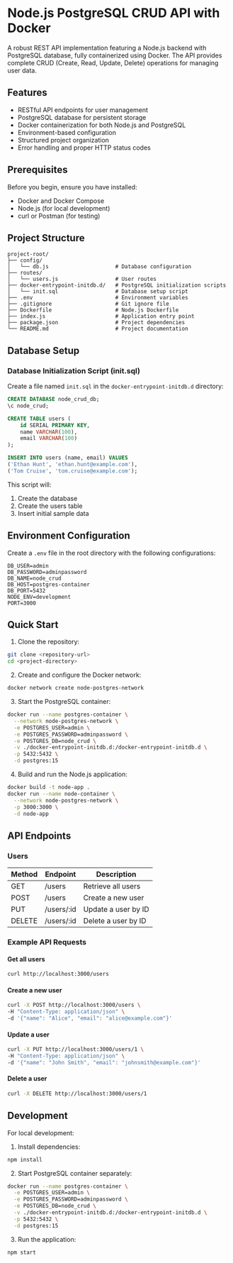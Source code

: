 # Node.js PostgreSQL CRUD API with Docker

A robust REST API implementation featuring a Node.js backend with PostgreSQL database, fully containerized using Docker. The API provides complete CRUD (Create, Read, Update, Delete) operations for managing user data.

## Features

- RESTful API endpoints for user management
- PostgreSQL database for persistent storage
- Docker containerization for both Node.js and PostgreSQL
- Environment-based configuration
- Structured project organization
- Error handling and proper HTTP status codes

## Prerequisites

Before you begin, ensure you have installed:
- Docker and Docker Compose
- Node.js (for local development)
- curl or Postman (for testing)

## Project Structure

```
project-root/
├── config/
│   └── db.js                     # Database configuration
├── routes/
│   └── users.js                  # User routes
├── docker-entrypoint-initdb.d/   # PostgreSQL initialization scripts
│   └── init.sql                  # Database setup script
├── .env                          # Environment variables
├── .gitignore                    # Git ignore file
├── Dockerfile                    # Node.js Dockerfile
├── index.js                      # Application entry point
├── package.json                  # Project dependencies
└── README.md                     # Project documentation
```

## Database Setup

### Database Initialization Script (init.sql)

Create a file named `init.sql` in the `docker-entrypoint-initdb.d` directory:

```sql
CREATE DATABASE node_crud_db;
\c node_crud;

CREATE TABLE users (
    id SERIAL PRIMARY KEY,
    name VARCHAR(100),
    email VARCHAR(100)
);

INSERT INTO users (name, email) VALUES
('Ethan Hunt', 'ethan.hunt@example.com'),
('Tom Cruise', 'tom.cruise@example.com');
```

This script will:
1. Create the database
2. Create the users table
3. Insert initial sample data

## Environment Configuration

Create a `.env` file in the root directory with the following configurations:

```plaintext
DB_USER=admin
DB_PASSWORD=adminpassword
DB_NAME=node_crud
DB_HOST=postgres-container
DB_PORT=5432
NODE_ENV=development
PORT=3000
```

## Quick Start

1. Clone the repository:
```bash
git clone <repository-url>
cd <project-directory>
```

2. Create and configure the Docker network:
```bash
docker network create node-postgres-network
```

3. Start the PostgreSQL container:
```bash
docker run --name postgres-container \
  --network node-postgres-network \
  -e POSTGRES_USER=admin \
  -e POSTGRES_PASSWORD=adminpassword \
  -e POSTGRES_DB=node_crud \
  -v ./docker-entrypoint-initdb.d:/docker-entrypoint-initdb.d \
  -p 5432:5432 \
  -d postgres:15
```

4. Build and run the Node.js application:
```bash
docker build -t node-app .
docker run --name node-container \
  --network node-postgres-network \
  -p 3000:3000 \
  -d node-app
```

## API Endpoints

### Users

| Method | Endpoint | Description |
|--------|----------|-------------|
| GET    | /users   | Retrieve all users |
| POST   | /users   | Create a new user |
| PUT    | /users/:id | Update a user by ID |
| DELETE | /users/:id | Delete a user by ID |

### Example API Requests

#### Get all users
```bash
curl http://localhost:3000/users
```

#### Create a new user
```bash
curl -X POST http://localhost:3000/users \
-H "Content-Type: application/json" \
-d '{"name": "Alice", "email": "alice@example.com"}'
```

#### Update a user
```bash
curl -X PUT http://localhost:3000/users/1 \
-H "Content-Type: application/json" \
-d '{"name": "John Smith", "email": "johnsmith@example.com"}'
```

#### Delete a user
```bash
curl -X DELETE http://localhost:3000/users/1
```

## Development

For local development:

1. Install dependencies:
```bash
npm install
```

2. Start PostgreSQL container separately:
```bash
docker run --name postgres-container \
  -e POSTGRES_USER=admin \
  -e POSTGRES_PASSWORD=adminpassword \
  -e POSTGRES_DB=node_crud \
  -v ./docker-entrypoint-initdb.d:/docker-entrypoint-initdb.d \
  -p 5432:5432 \
  -d postgres:15
```

3. Run the application:
```bash
npm start
```



